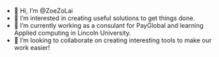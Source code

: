 - 👋 Hi, I’m @ZoeZoLai
- 👀 I’m interested in creating useful solutions to get things done.
- 🌱 I’m currently working as a consulant for PayGlobal and learning Applied computing in Lincoln University.
- 💞️ I’m looking to collaborate on creating interesting tools to make our work easier!

